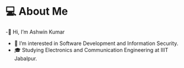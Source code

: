 # 💻 About Me

-👋 Hi, I’m Ashwin Kumar
- 👀 I’m interested in Software Development and Information Security.
- 🎓 Studying Electronics and Communication Engineering at IIIT Jabalpur.


<!---
ashwinkumar9931/ashwinkumar9931 is a ✨ special ✨ repository because its `README.md` (this file) appears on your GitHub profile.
You can click the Preview link to take a look at your changes.
--->
